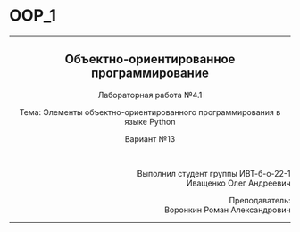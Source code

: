 # OOP_1
<hr>
<h2 align="center">Объектно-ориентированное программирование</h2>
<p align="center">Лабораторная работа №4.1</p>
<p align="center">Тема: Элементы объектно-ориентированного программирования в языке Python</p>
<p align="center">Вариант №13</p>
<br>
<p align="right">Выполнил студент группы ИВТ-б-о-22-1<br>Иващенко Олег Андреевич</p>
<p align="right">Преподаватель:<br>Воронкин Роман Александрович</p>
<hr>